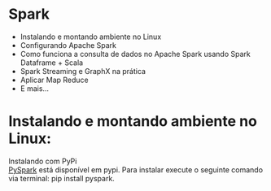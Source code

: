 # Spark

<ul>
  <li>Instalando e montando ambiente no Linux</li>
  <li>Configurando Apache Spark</li>
  <li>Como funciona a consulta de dados no Apache Spark usando Spark Dataframe + Scala</li>
  <li>Spark Streaming e GraphX na prática</li>
  <li>Aplicar Map Reduce</li>
  <li>E mais...</li>
</ul>

Instalando e montando ambiente no Linux:
========================================

Instalando com PyPi<br>
<a href="https://pypi.org/project/pyspark/">PySpark</a> está disponível em pypi. Para instalar execute o seguinte comando via terminal: pip install pyspark.
